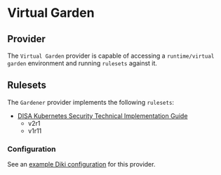 # Virtual Garden

## Provider

The `Virtual Garden` provider is capable of accessing a `runtime/virtual garden` environment and running `rulesets` against it.

## Rulesets

The `Gardener` provider implements the following `rulesets`:
- [DISA Kubernetes Security Technical Implementation Guide](../rulesets/disa-k8s-stig/ruleset.md)
    - v2r1
    - v1r11

### Configuration

See an [example Diki configuration](../../example/config/virtualgarden.yaml) for this provider.
